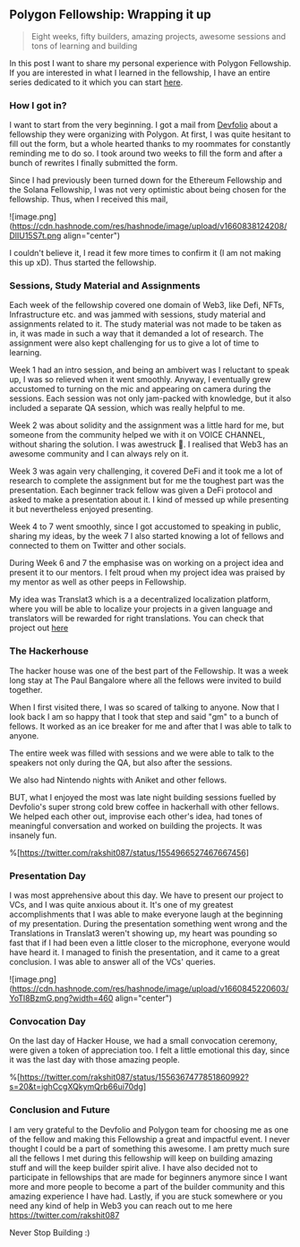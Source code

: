 ## Polygon Fellowship: Wrapping it up

> Eight weeks, fifty builders, amazing projects, awesome sessions and tons of learning and building 

In this post I want to share my personal experience with Polygon Fellowship. If you are interested in what I learned in the fellowship, I have an entire series dedicated to it which you can start [here](https://rakshit087.hashnode.dev/my-week-1-polygon-fellowship).

### How I got in?
I want to start from the very beginning. I got a mail from [Devfolio](https://devfolio.co/) about a fellowship they were organizing with Polygon. At first, I was quite hesitant to fill out the form, but a whole hearted thanks to my roommates for constantly reminding me to do so. I took around two weeks to fill the form and after a bunch of rewrites I finally submitted the form. 

Since I had previously been turned down for the Ethereum Fellowship and the Solana Fellowship, I was not very optimistic about being chosen for the fellowship. Thus, when I received this mail,

![image.png](https://cdn.hashnode.com/res/hashnode/image/upload/v1660838124208/DlIU15S7t.png align="center")

I couldn't believe it, I read it few more times to confirm it (I am not making this up xD). Thus started the fellowship. 

### Sessions, Study Material and Assignments

Each week of the fellowship covered one domain of Web3, like Defi, NFTs, Infrastructure etc. and was jammed with sessions, study material and assignments related to it. The study material was not made to be taken as in, it was made in such a way that it demanded a lot of research. The assignment were also kept challenging for us to give a lot of time to learning.

Week 1 had an intro session, and being an ambivert was I reluctant to speak up, I was so relieved when it went smoothly. Anyway, I eventually grew accustomed to turning on the mic and appearing on camera during the sessions. Each session was not only jam-packed with knowledge, but it also included a separate QA session, which was really helpful to me.

Week 2 was about solidity and the assignment was a little hard for me, but someone from the community helped we with it on VOICE CHANNEL, without sharing the solution. I was awestruck 💜. I realised that Web3 has an awesome community and I can always rely on it.

Week 3 was again very challenging, it covered DeFi and it took me a lot of research to complete the assignment but for me the toughest part was the presentation. Each beginner track fellow was given a DeFi protocol and asked to make a presentation about it. I kind of messed up while presenting it but nevertheless enjoyed presenting.

Week 4 to 7 went smoothly, since I got accustomed to speaking in public, sharing my ideas, by the week 7 I also started knowing a lot of fellows and connected to them on Twitter and other socials.

During Week 6 and 7 the emphasise was on working on a project idea and present it to our mentors. I felt proud when my project idea was praised by my mentor as well as other peeps in Fellowship. 

My idea was Translat3 which is a a decentralized localization platform, where you will be able to localize your projects in a given language and translators will be rewarded for right translations. You can check that project out [here](https://devfolio.co/projects/translat-cbfc)

### The Hackerhouse

The hacker house was one of the best part of the Fellowship. It was a week long stay at The Paul Bangalore where all the fellows were invited to build together.

When I first visited there, I was so scared of talking to anyone. Now that I look back I am so happy that I took that step and said "gm" to a bunch of fellows. It worked as an ice breaker for me and after that I was able to talk to anyone.

The entire week was filled with sessions and we were able to talk to the speakers not only during the QA, but also after the sessions.

We also had Nintendo nights with Aniket and other fellows.

BUT, what I enjoyed the most was late night building sessions fuelled by Devfolio's super strong cold brew coffee in hackerhall with other fellows. We helped each other out, improvise each other's idea, had tones of meaningful conversation and worked on building the projects. It was insanely fun.

%[https://twitter.com/rakshit087/status/1554966527467667456]

### Presentation Day

I was most apprehensive about this day. We have to present our project to VCs, and I was quite anxious about it. It's one of my greatest accomplishments that I was able to make everyone laugh at the beginning of my presentation. During the presentation something went wrong and the Translations in Translat3 weren't showing up, my heart was pounding so fast that if I had been even a little closer to the microphone, everyone would have heard it. I managed to finish the presentation, and it came to a great conclusion. I was able to answer all of the VCs' queries.

![image.png](https://cdn.hashnode.com/res/hashnode/image/upload/v1660845220603/YoTl8BzmG.png?width=460 align="center")

### Convocation Day

On the last day of Hacker House, we had a small convocation ceremony, were given a token of appreciation too. I felt a little emotional this day, since it was the last day with those amazing people.

%[https://twitter.com/rakshit087/status/1556367477851860992?s=20&t=ighCcgXQkymQrb66ui70dg]

### Conclusion and Future

I am very grateful to the Devfolio and Polygon team for choosing me as one of the fellow and making this Fellowship a great and impactful event. I never thought I could be a part of something this awesome. 
I am pretty much sure all the fellows I met during this fellowship will keep on building amazing stuff and will the keep builder spirit alive.
I have also decided not to participate in fellowships that are made for beginners anymore since I want more and more people to become a part of the builder community and this amazing experience I have had. 
Lastly, if you are stuck somewhere or you need any kind of help in Web3 you can reach out to me here https://twitter.com/rakshit087

Never Stop Building :)